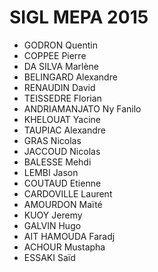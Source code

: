 SIGL MEPA 2015
====

* GODRON Quentin
* COPPEE Pierre
* DA SILVA Marlène
* BELINGARD Alexandre
* RENAUDIN David
* TEISSEDRE Florian
* ANDRIAMANJATO Ny Fanilo
* KHELOUAT Yacine
* TAUPIAC Alexandre
* GRAS Nicolas
* JACCOUD Nicolas
* BALESSE Mehdi
* LEMBI Jason
* COUTAUD Etienne
* CARDOVILLE Laurent
* AMOURDON Maïté
* KUOY Jeremy
* GALVIN Hugo
* AIT HAMOUDA Faradj
* ACHOUR Mustapha
* ESSAKI Saïd